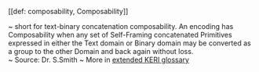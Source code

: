 [[def: composability, Composability]]

~ short for text-binary concatenation composability. An encoding has Composability when any set of Self-Framing concatenated Primitives expressed in either the Text domain or Binary domain may be converted as a group to the other Domain and back again without loss.  
~ Source: Dr. S.Smith
~ More in <a href="https://weboftrust.github.io/WOT-terms/docs/glossary/composability">extended KERI glossary</a>
